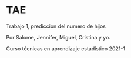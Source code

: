 # TAE
Trabajo 1, prediccion del numero de hijos

Por Salome, Jennifer, Miguel, Cristina y yo.

Curso técnicas en aprendizaje estadístico 2021-1
